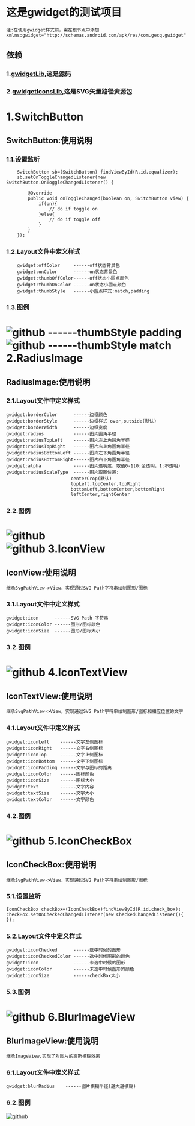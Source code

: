 这是gwidget的测试项目
=======
	注:在使用gwidget样式前，需在根节点中添加
	xmlns:gwidget="http://schemas.android.com/apk/res/com.gecq.gwidget"
依赖
------
### 1.[gwidgetLib](https://github.com/gechaoqing/gwidgetLib),这是源码
### 2.[gwidgetIconsLib](https://github.com/gechaoqing/gwidgetIconsLib),这是SVG矢量路径资源包
1.SwitchButton
============
SwitchButton:使用说明
--------
### 1.1.设置监听
    
		SwitchButton sb=(SwitchButton) findViewById(R.id.equalizer);
		sb.setOnToggleChangedListener(new SwitchButton.OnToggleChangedListener() {
			
			@Override
			public void onToggleChanged(boolean on, SwitchButton view) {
				if(on){
					// do if toggle on
				}else{
					// do if toggle off
				}
			}
		});
### 1.2.Layout文件中定义样式
		
		gwidget:offColor     ------off状态背景色
		gwidget:onColor      ------on状态背景色
		gwidget:thumbOffColor------off状态小圆点颜色
		gwidget:thumbOnColor ------on状态小圆点颜色
		gwidget:thumbStyle   ------小圆点样式:match,padding
### 1.3.图例
![github](https://github.com/gechaoqing/gwidget/blob/master/switchbutton.gif) ------thumbStyle padding <br>
![github](https://github.com/gechaoqing/gwidget/blob/master/switchbutton1.gif) ------thumbStyle match
2.RadiusImage
===========
RadiusImage:使用说明
----------
### 2.1.Layout文件中定义样式
	gwidget:borderColor      ------边框颜色
    gwidget:borderStyle      ------边框样式 over,outside(默认)
    gwidget:borderWidth      ------边框宽度
    gwidget:radius           ------图片圆角半径
	gwidget:radiusTopLeft    ------图片左上角圆角半径
	gwidget:radiusTopRight   ------图片右上角圆角半径
	gwidget:radiusBottomLeft ------图片左下角圆角半径
	gwidget:radiusBottomRight------图片右下角圆角半径
	gwidget:alpha            ------图片透明度，取值0-1(0:全透明，1:不透明)
	gwidget:radiusScaleType  ------图片取图位置:
							centerCrop(默认)
							topLeft,topCenter,topRight
							bottomLeft,bottomCenter,bottomRight
							leftCenter,rightCenter
### 2.2.图例
![github](https://github.com/gechaoqing/gwidget/blob/master/radiusImage1.jpg) <br>
![github](https://github.com/gechaoqing/gwidget/blob/master/radiusImage2.jpg) 
3.IconView
===========
IconView:使用说明
----------
	继承SvgPathView->View，实现通过SVG Path字符串绘制图形/图标
### 3.1.Layout文件中定义样式
	gwidget:icon      ------SVG Path 字符串
	gwidget:iconColor ------图形/图标颜色
	gwidget:iconSize  ------图形/图标大小
### 3.2.图例
![github](https://github.com/gechaoqing/gwidget/blob/master/icon.jpg) 
4.IconTextView
==========
IconTextView:使用说明
---------
	继承SvgPathView->View，实现通过SVG Path字符串绘制图形/图标和相应位置的文字
### 4.1.Layout文件中定义样式
	gwidget:iconLeft    ------文字左侧图标
	gwidget:iconRight   ------文字右侧图标
	gwidget:iconTop     ------文字上侧图标
	gwidget:iconBottom  ------文字下侧图标
	gwidget:iconPadding ------文字与图标的距离
	gwidget:iconColor   ------图标颜色
	gwidget:iconSize    ------图标大小
	gwidget:text        ------文字内容
	gwidget:textSize    ------文字大小
	gwidget:textColor   ------文字颜色 
### 4.2.图例
 ![github](https://github.com/gechaoqing/gwidget/blob/master/iconTextView.jpg) 
5.IconCheckBox
===========
IconCheckBox:使用说明
--------
	继承SvgPathView->View，实现通过SVG Path字符串绘制图形/图标
### 5.1.设置监听
	IconCheckBox checkBox=(IconCheckBox)findViewById(R.id.check_box);
	checkBox.setOnCheckedChangedListener(new CheckedChangedListener(){
	});
### 5.2.Layout文件中定义样式
    gwidget:iconChecked      ------选中时候的图形
    gwidget:iconCheckedColor ------选中时候图形的颜色
    gwidget:icon             ------未选中时候的图形
    gwidget:iconColor        ------未选中时候图形的颜色
    gwidget:iconSize         ------checkBox大小
### 5.3.图例
 ![github](https://github.com/gechaoqing/gwidget/blob/master/iconcheckbox.gif) 
6.BlurImageView
==========
BlurImageView:使用说明
-----------
	继承ImageView,实现了对图片的高斯模糊效果
### 6.1.Layout文件中定义样式
	gwidget:blurRadius    ------图片模糊半径(越大越模糊)
### 6.2.图例
 ![github](https://github.com/gechaoqing/gwidget/blob/master/blurImg.jpg) 